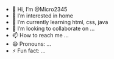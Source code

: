 - 👋 Hi, I’m @Micro2345
- 👀 I’m interested in home
- 🌱 I’m currently learning html, css, java
- 💞️ I’m looking to collaborate on ...
- 📫 How to reach me ...
- 😄 Pronouns: ...
- ⚡ Fun fact: ...

<!---
Micro2345/Micro2345 is a ✨ special ✨ repository because its `README.md` (this file) appears on your GitHub profile.
You can click the Preview link to take a look at your changes.
--->
